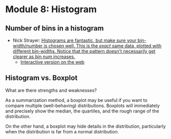 # Module 8: Histogram
## Number of bins in a histogram

- Nick Strayer: [Histograms are fantastic, but make sure your bin-width/number is chosen well. This is the _exact_ same data, plotted with different bin-widths. Notice that the pattern doesn't necessarily get clearer as bin num increases.](https://twitter.com/NicholasStrayer/status/1026893778404225024)
    - [Interactive version on the web](http://nickstrayer.me/histogram_bins/)

## Histogram vs. Boxplot

What are there strengths and weaknesses? 

As a summarization method, a boxplot may be useful if you want to compare multiple (well-behaving) distributions. Boxplots will immediately and precisely show the median, the quartiles, and the rough range of the distribution. 

On the other hand, a boxplot may hide details in the distribution, particularly when the distribution is far from a normal distribution. 
